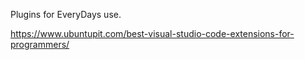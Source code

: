 

Plugins for EveryDays use.

https://www.ubuntupit.com/best-visual-studio-code-extensions-for-programmers/
